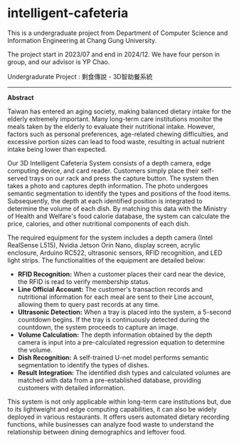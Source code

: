 # intelligent-cafeteria
This is a undergraduate project from Department of Computer Science and Information Engineering at Chang Gung University.

The project start in 2023/07 and end in 2024/12. We have four person in group, and our advisor is YP Chao.

Undergradurate Project : 剩食傳說 - 3D智助餐系統
<hr>

 **Abstract**

Taiwan has entered an aging society, making balanced dietary intake for the elderly extremely important. Many long-term care institutions monitor the meals taken by the elderly to evaluate their nutritional intake. However, factors such as personal preferences, age-related chewing difficulties, and excessive portion sizes can lead to food waste, resulting in actual nutrient intake being lower than expected.

Our 3D Intelligent Cafeteria System consists of a depth camera, edge computing device, and card reader. Customers simply place their self-served trays on our rack and press the capture button. The system then takes a photo and captures depth information. The photo undergoes semantic segmentation to identify the types and positions of the food items. Subsequently, the depth at each identified position is integrated to determine the volume of each dish. By matching this data with the Ministry of Health and Welfare's food calorie database, the system can calculate the price, calories, and other nutritional components of each dish.

The required equipment for the system includes a depth camera (Intel RealSense L515), Nvidia Jetson Orin Nano, display screen, acrylic enclosure, Arduino RC522, ultrasonic sensors, RFID recognition, and LED light strips. The functionalities of the equipment are detailed below:

- **RFID Recognition:** When a customer places their card near the device, the RFID is read to verify membership status.
- **Line Official Account:** The customer's transaction records and nutritional information for each meal are sent to their Line account, allowing them to query past records at any time.
- **Ultrasonic Detection:** When a tray is placed into the system, a 5-second countdown begins. If the tray is continuously detected during the countdown, the system proceeds to capture an image.
- **Volume Calculation:** The depth information obtained by the depth camera is input into a pre-calculated regression equation to determine the volume.
- **Dish Recognition:** A self-trained U-net model performs semantic segmentation to identify the types of dishes.
- **Result Integration:** The identified dish types and calculated volumes are matched with data from a pre-established database, providing customers with detailed information.

This system is not only applicable within long-term care institutions but, due to its lightweight and edge computing capabilities, it can also be widely deployed in various restaurants. It offers users automated dietary recording functions, while businesses can analyze food waste to understand the relationship between dining demographics and leftover food.



